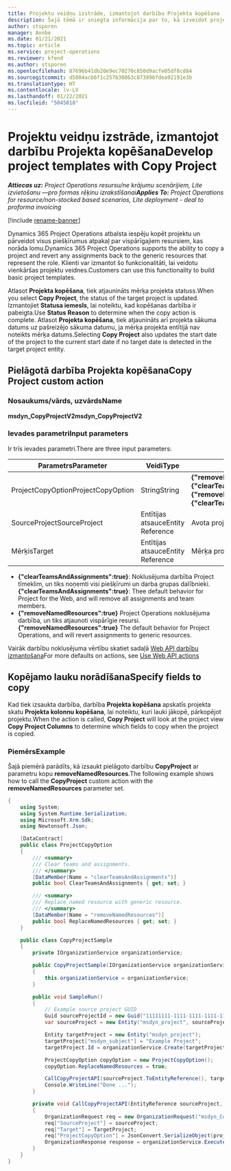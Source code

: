 ```yaml
---
title: Projektu veidņu izstrāde, izmantojot darbību Projekta kopēšana
description: Šajā tēmā ir sniegta informācija par to, kā izveidot projekta veidnes, izmantojot pielāgoto darbību Projekta kopēšana.
author: stsporen
manager: Annbe
ms.date: 01/21/2021
ms.topic: article
ms.service: project-operations
ms.reviewer: kfend
ms.author: stsporen
ms.openlocfilehash: 87696b41db20e9ec70270c850d9acfe05df8cd84
ms.sourcegitcommit: d5004acb6f1c257b30063c873896fdea92191e3b
ms.translationtype: HT
ms.contentlocale: lv-LV
ms.lasthandoff: 01/22/2021
ms.locfileid: "5045018"
---
```

# <a name="develop-project-templates-with-copy-project"></a><span data-ttu-id="91921-103">Projektu veidņu izstrāde, izmantojot darbību Projekta kopēšana</span><span class="sxs-lookup"><span data-stu-id="91921-103">Develop project templates with Copy Project</span></span>

<span data-ttu-id="91921-104">_**Attiecas uz:** Project Operations resursu/ne krājumu scenārijiem, Lite izvietošanu —pro formas rēķinu izrakstīšanai_</span><span class="sxs-lookup"><span data-stu-id="91921-104">_**Applies To:** Project Operations for resource/non-stocked based scenarios, Lite deployment - deal to proforma invoicing_</span></span>

[!include [rename-banner](~/includes/cc-data-platform-banner.md)]

<span data-ttu-id="91921-105">Dynamics 365 Project Operations atbalsta iespēju kopēt projektu un pārveidot visus piešķīrumus atpakaļ par vispārīgajiem resursiem, kas norāda lomu.</span><span class="sxs-lookup"><span data-stu-id="91921-105">Dynamics 365 Project Operations supports the ability to copy a project and revert any assignments back to the generic resources that represent the role.</span></span> <span data-ttu-id="91921-106">Klienti var izmantot šo funkcionalitāti, lai veidotu vienkāršas projektu veidnes.</span><span class="sxs-lookup"><span data-stu-id="91921-106">Customers can use this functionality to build basic project templates.</span></span>

<span data-ttu-id="91921-107">Atlasot **Projekta kopēšana**, tiek atjaunināts mērķa projekta statuss.</span><span class="sxs-lookup"><span data-stu-id="91921-107">When you select **Copy Project**, the status of the target project is updated.</span></span> <span data-ttu-id="91921-108">Izmantojiet **Statusa iemesls**, lai noteiktu, kad kopēšanas darbība ir pabeigta.</span><span class="sxs-lookup"><span data-stu-id="91921-108">Use **Status Reason** to determine when the copy action is complete.</span></span> <span data-ttu-id="91921-109">Atlasot **Projekta kopēšana**, tiek atjaunināts arī projekta sākuma datums uz pašreizējo sākuma datumu, ja mērķa projekta entītijā nav noteikts mērķa datums.</span><span class="sxs-lookup"><span data-stu-id="91921-109">Selecting **Copy Project** also updates the start date of the project to the current start date if no target date is detected in the target project entity.</span></span>

## <a name="copy-project-custom-action"></a><span data-ttu-id="91921-110">Pielāgotā darbība Projekta kopēšana</span><span class="sxs-lookup"><span data-stu-id="91921-110">Copy Project custom action</span></span> 

### <a name="name"></a><span data-ttu-id="91921-111">Nosaukums/vārds, uzvārds</span><span class="sxs-lookup"><span data-stu-id="91921-111">Name</span></span> 

<span data-ttu-id="91921-112">**msdyn_CopyProjectV2**</span><span class="sxs-lookup"><span data-stu-id="91921-112">**msdyn_CopyProjectV2**</span></span>

### <a name="input-parameters"></a><span data-ttu-id="91921-113">Ievades parametri</span><span class="sxs-lookup"><span data-stu-id="91921-113">Input parameters</span></span>
<span data-ttu-id="91921-114">Ir trīs ievades parametri.</span><span class="sxs-lookup"><span data-stu-id="91921-114">There are three input parameters:</span></span>

| <span data-ttu-id="91921-115">Parametrs</span><span class="sxs-lookup"><span data-stu-id="91921-115">Parameter</span></span>          | <span data-ttu-id="91921-116">Veidi</span><span class="sxs-lookup"><span data-stu-id="91921-116">Type</span></span>   | <span data-ttu-id="91921-117">Vērtības</span><span class="sxs-lookup"><span data-stu-id="91921-117">Values</span></span>                                                   | 
|--------------------|--------|----------------------------------------------------------|
| <span data-ttu-id="91921-118">ProjectCopyOption</span><span class="sxs-lookup"><span data-stu-id="91921-118">ProjectCopyOption</span></span>  | <span data-ttu-id="91921-119">String</span><span class="sxs-lookup"><span data-stu-id="91921-119">String</span></span> | <span data-ttu-id="91921-120">**{"removeNamedResources":true}** vai **{"clearTeamsAndAssignments":true}**</span><span class="sxs-lookup"><span data-stu-id="91921-120">**{"removeNamedResources":true}** or **{"clearTeamsAndAssignments":true}**</span></span> |
| <span data-ttu-id="91921-121">SourceProject</span><span class="sxs-lookup"><span data-stu-id="91921-121">SourceProject</span></span>      | <span data-ttu-id="91921-122">Entītijas atsauce</span><span class="sxs-lookup"><span data-stu-id="91921-122">Entity Reference</span></span> | <span data-ttu-id="91921-123">Avota projekts</span><span class="sxs-lookup"><span data-stu-id="91921-123">Source Project</span></span> |
| <span data-ttu-id="91921-124">Mērķis</span><span class="sxs-lookup"><span data-stu-id="91921-124">Target</span></span>             | <span data-ttu-id="91921-125">Entītijas atsauce</span><span class="sxs-lookup"><span data-stu-id="91921-125">Entity Reference</span></span> | <span data-ttu-id="91921-126">Mērķa projekts</span><span class="sxs-lookup"><span data-stu-id="91921-126">Target Project</span></span> |


- <span data-ttu-id="91921-127">**{"clearTeamsAndAssignments":true}**: Noklusējuma darbība Project tīmeklim, un tiks noņemti visi piešķīrumi un darba grupas dalībnieki.</span><span class="sxs-lookup"><span data-stu-id="91921-127">**{"clearTeamsAndAssignments":true}**: Thee default behavior for Project for the Web, and will remove all assignments and team members.</span></span>
- <span data-ttu-id="91921-128">**{"removeNamedResources":true}** Project Operations noklusējuma darbība, un tiks atjaunoti vispārīgie resursi.</span><span class="sxs-lookup"><span data-stu-id="91921-128">**{"removeNamedResources":true}** The default behavior for Project Operations, and will revert assignments to generic resources.</span></span>

<span data-ttu-id="91921-129">Vairāk darbību noklusējuma vērtību skatiet sadaļā [Web API darbību izmantošana](https://docs.microsoft.com/powerapps/developer/common-data-service/webapi/use-web-api-actions)</span><span class="sxs-lookup"><span data-stu-id="91921-129">For more defaults on actions, see [Use Web API actions](https://docs.microsoft.com/powerapps/developer/common-data-service/webapi/use-web-api-actions)</span></span>

## <a name="specify-fields-to-copy"></a><span data-ttu-id="91921-130">Kopējamo lauku norādīšana</span><span class="sxs-lookup"><span data-stu-id="91921-130">Specify fields to copy</span></span> 
<span data-ttu-id="91921-131">Kad tiek izsaukta darbība, darbība **Projekta kopēšana** apskatīs projekta skatu **Projekta kolonnu kopēšana**, lai noteiktu, kuri lauki jākopē, pārkopējot projektu.</span><span class="sxs-lookup"><span data-stu-id="91921-131">When the action is called, **Copy Project** will look at the project view **Copy Project Columns** to determine which fields to copy when the project is copied.</span></span>


### <a name="example"></a><span data-ttu-id="91921-132">Piemērs</span><span class="sxs-lookup"><span data-stu-id="91921-132">Example</span></span>
<span data-ttu-id="91921-133">Šajā piemērā parādīts, kā izsaukt pielāgoto darbību **CopyProject** ar parametru kopu **removeNamedResources**.</span><span class="sxs-lookup"><span data-stu-id="91921-133">The following example shows how to call the **CopyProject** custom action with the **removeNamedResources** parameter set.</span></span>
```C#
{
    using System;
    using System.Runtime.Serialization;
    using Microsoft.Xrm.Sdk;
    using Newtonsoft.Json;

    [DataContract]
    public class ProjectCopyOption
    {
        /// <summary>
        /// Clear teams and assignments.
        /// </summary>
        [DataMember(Name = "clearTeamsAndAssignments")]
        public bool ClearTeamsAndAssignments { get; set; }

        /// <summary>
        /// Replace named resource with generic resource.
        /// </summary>
        [DataMember(Name = "removeNamedResources")]
        public bool ReplaceNamedResources { get; set; }
    }

    public class CopyProjectSample
    {
        private IOrganizationService organizationService;

        public CopyProjectSample(IOrganizationService organizationService)
        {
            this.organizationService = organizationService;
        }

        public void SampleRun()
        {
            // Example source project GUID
            Guid sourceProjectId = new Guid("11111111-1111-1111-1111-111111111111");
            var sourceProject = new Entity("msdyn_project", sourceProjectId);

            Entity targetProject = new Entity("msdyn_project");
            targetProject["msdyn_subject"] = "Example Project";
            targetProject.Id = organizationService.Create(targetProject);

            ProjectCopyOption copyOption = new ProjectCopyOption();
            copyOption.ReplaceNamedResources = true;

            CallCopyProjectAPI(sourceProject.ToEntityReference(), targetProject.ToEntityReference(), copyOption);
            Console.WriteLine("Done ...");
        }

        private void CallCopyProjectAPI(EntityReference sourceProject, EntityReference TargetProject, ProjectCopyOption projectCopyOption)
        {
            OrganizationRequest req = new OrganizationRequest("msdyn_CopyProjectV2");
            req["SourceProject"] = sourceProject;
            req["Target"] = TargetProject;
            req["ProjectCopyOption"] = JsonConvert.SerializeObject(projectCopyOption);
            OrganizationResponse response = organizationService.Execute(req);
        }
    }
}
```
